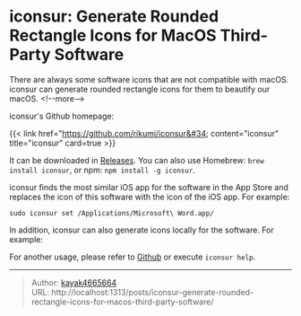 # iconsur: Generate Rounded Rectangle Icons for MacOS Third-Party Software

There are always some software icons that are not compatible with macOS. iconsur can generate rounded rectangle icons for them to beautify our macOS.
&lt;!--more--&gt;

iconsur&#39;s Github homepage:

{{&lt; link href=&#34;https://github.com/rikumi/iconsur&#34; content=&#34;iconsur&#34; title=&#34;iconsur&#34; card=true &gt;}}

It can be downloaded in [Releases](https://github.com/rikumi/iconsur/releases). You can also use Homebrew: `brew install iconsur`, or npm: `npm install -g iconsur`.

iconsur finds the most similar iOS app for the software in the App Store and replaces the icon of this software with the icon of the iOS app. For example:

```
sudo iconsur set /Applications/Microsoft\ Word.app/
```

In addition, iconsur can also generate icons locally for the software. For example:

For another usage, please refer to [Github](https://github.com/rikumi/iconsur) or execute `iconsur help`.

---

> Author: [kayak4665664](https://github.com/kayak4665664)  
> URL: http://localhost:1313/posts/iconsur-generate-rounded-rectangle-icons-for-macos-third-party-software/  

